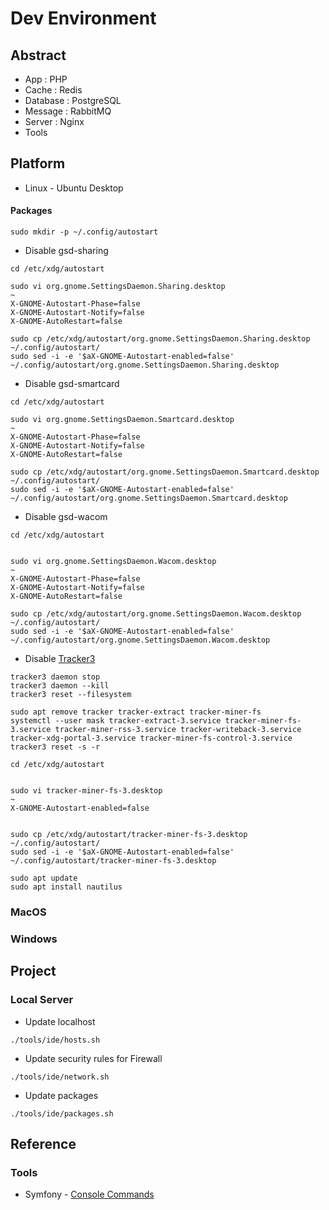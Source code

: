 # Dev Environment

## Abstract

* App : PHP
* Cache : Redis
* Database : PostgreSQL
* Message : RabbitMQ
* Server : Nginx
* Tools

## Platform

* Linux - Ubuntu Desktop

#### Packages

```
sudo mkdir -p ~/.config/autostart

```

* Disable gsd-sharing

```
cd /etc/xdg/autostart

sudo vi org.gnome.SettingsDaemon.Sharing.desktop
~
X-GNOME-Autostart-Phase=false
X-GNOME-Autostart-Notify=false
X-GNOME-AutoRestart=false

sudo cp /etc/xdg/autostart/org.gnome.SettingsDaemon.Sharing.desktop ~/.config/autostart/
sudo sed -i -e '$aX-GNOME-Autostart-enabled=false' ~/.config/autostart/org.gnome.SettingsDaemon.Sharing.desktop
```

* Disable gsd-smartcard

```
cd /etc/xdg/autostart

sudo vi org.gnome.SettingsDaemon.Smartcard.desktop
~
X-GNOME-Autostart-Phase=false
X-GNOME-Autostart-Notify=false
X-GNOME-AutoRestart=false

sudo cp /etc/xdg/autostart/org.gnome.SettingsDaemon.Smartcard.desktop ~/.config/autostart/
sudo sed -i -e '$aX-GNOME-Autostart-enabled=false' ~/.config/autostart/org.gnome.SettingsDaemon.Smartcard.desktop
```

* Disable gsd-wacom

```
cd /etc/xdg/autostart


sudo vi org.gnome.SettingsDaemon.Wacom.desktop
~
X-GNOME-Autostart-Phase=false
X-GNOME-Autostart-Notify=false
X-GNOME-AutoRestart=false

sudo cp /etc/xdg/autostart/org.gnome.SettingsDaemon.Wacom.desktop ~/.config/autostart/
sudo sed -i -e '$aX-GNOME-Autostart-enabled=false' ~/.config/autostart/org.gnome.SettingsDaemon.Wacom.desktop
```

* Disable [Tracker3](https://www.linuxuprising.com/2019/07/how-to-completely-disable-tracker.html)

```
tracker3 daemon stop
tracker3 daemon --kill
tracker3 reset --filesystem

sudo apt remove tracker tracker-extract tracker-miner-fs
systemctl --user mask tracker-extract-3.service tracker-miner-fs-3.service tracker-miner-rss-3.service tracker-writeback-3.service tracker-xdg-portal-3.service tracker-miner-fs-control-3.service
tracker3 reset -s -r
```

```
cd /etc/xdg/autostart


sudo vi tracker-miner-fs-3.desktop
~
X-GNOME-Autostart-enabled=false


sudo cp /etc/xdg/autostart/tracker-miner-fs-3.desktop ~/.config/autostart/
sudo sed -i -e '$aX-GNOME-Autostart-enabled=false' ~/.config/autostart/tracker-miner-fs-3.desktop
```

```
sudo apt update
sudo apt install nautilus
```

### MacOS


### Windows


## Project

### Local Server

* Update localhost

```
./tools/ide/hosts.sh
```

* Update security rules for Firewall

```
./tools/ide/network.sh
```

* Update packages

```
./tools/ide/packages.sh
```

## Reference

### Tools

* Symfony             - [Console Commands](https://symfony.com/doc/current/console.html)
